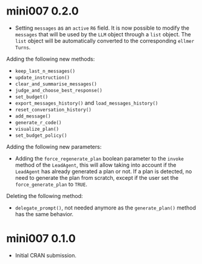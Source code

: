 # mini007 0.2.0

- Setting `messages` as an `active` `R6` field. It is now possible to modify the `messages` that will be used by the `LLM` object through a `list` object. The `list` object will be automatically converted to the corresponding `ellmer` `Turns`. 

Adding the following new methods: 
- `keep_last_n_messages()`
- `update_instruction()`
- `clear_and_summarise_messages()`
- `judge_and_choose_best_response()`
- `set_budget()`
- `export_messages_history()` and `load_messages_history()`
- `reset_conversation_history()`
- `add_message()`
- `generate_r_code()`
- `visualize_plan()`
- `set_budget_policy()`

Adding the following new parameters: 
- Adding the `force_regenerate_plan` boolean parameter to the `invoke` method of the `LeadAgent`, this will allow taking into account if the `LeadAgent` has already generated a plan or not. If a plan is detected, no need to generate the plan from scratch, except if the user set the `force_generate_plan` to `TRUE`.

Deleting the following method:
- `delegate_prompt()`, not needed anymore as the `generate_plan()` method has the same behavior. 

# mini007 0.1.0

* Initial CRAN submission.
